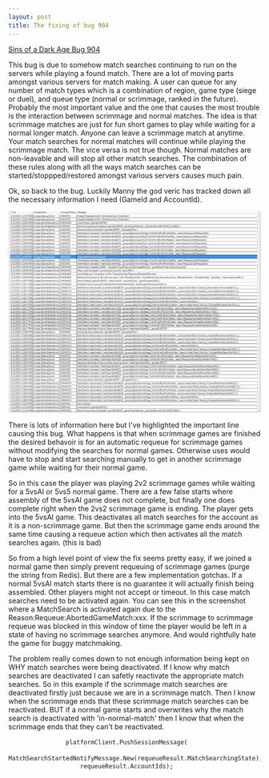 ```yaml
---
layout: post
title: The fixing of bug 904
---
```


[Sins of a Dark Age Bug 904](https://github.com/IroncladGames/SinsOfADarkAge/issues/904)

This bug is due to somehow match searches continuing to run on the servers while playing a found match. There are a lot of moving parts amongst various servers for match making. A user can queue for any number of match types which is a combination of region, game type (siege or duel), and queue type (normal or scrimmage, ranked in the future). Probably the most important value and the one that causes the most trouble is the interaction between scrimmage and normal matches. The idea is that scrimmage matches are just for fun short games to play while waiting for a normal longer match. Anyone can leave a scrimmage match at anytime. Your match searches for normal matches will continue while playing the scrimmage match. The vice versa is not true though. Normal matches are non-leavable and will stop all other match searches. The combination of these rules along with all the ways match searches can be started/stoppped/restored amongst various servers causes much pain.

Ok, so back to the bug. Luckily Manny the god veric has tracked down all the necessary information I need (GameId and AccountId).

![](/assets/the-fixing-of-bug-904_0.png)

There is lots of information here but I've highlighted the important line causing this bug. What happens is that when scrimmage games are finished the desired behavoir is for an automatic requeue for scrimmage games without modifying the searches for normal games. Otherwise uses would have to stop and start searching manually to get in another scrimmage game while waiting for their normal game.

So in this case the player was playing 2v2 scrimmage games while waiting for a 5vsAI or 5vs5 normal game. There are a few false starts where assembly of the 5vsAI game does not complete, but finally one does complete right when the 2vs2 scrimmage game is ending. The player gets into the 5vsAI game. This deactivates all match searches for the account as it is a non-scrimmage game. But then the scrimmage game ends around the same time causing a requeue action which then activates all the match searches again. (this is bad)

So from a high level point of view the fix seems pretty easy, if we joined a normal game then simply prevent requeuing of scrimmage games (purge the string from Redis). But there are a few implementation gotchas. If a normal 5vsAI match starts there is no guarantee it will actually finish being assembled. Other players might not accept or timeout. In this case match searches need to be activated again. You can see this in the screenshot where a MatchSearch is activated again due to the Reason:Requeue:AbortedGameMatch:xxx. If the scrimmage to scrimmage requeue was blocked in this window of time the player would be left in a state of having no scrimmage searches anymore. And would rightfully hate the game for buggy matchmaking.

The problem really comes down to not enough information being kept on WHY match searches were being deactivated. If I know why match searches are deactivated I can safetly reactivate the appropriate match searches. So in this example if the scrimmage match searches are deactivated firstly just because we are in a scrimmage match. Then I know when the scrimmage ends that these scrimmage match searches can be reactivated. BUT if a normal game starts and overwrites why the match search is deactivated with 'in-normal-match' then I know that when the scrimmage ends that they can't be reactivated.




                    platformClient.PushSessionMessage(
                        MatchSearchStartedNotifyMessage.New(requeueResult.MatchSearchingState),
                        requeueResult.AccountIds);





